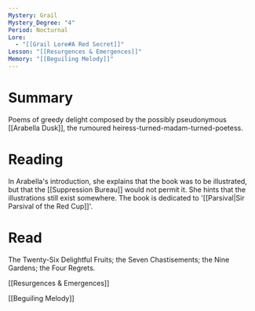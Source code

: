 ```yaml
---
Mystery: Grail
Mystery_Degree: "4"
Period: Nocturnal
Lore:
  - "[[Grail Lore#A Red Secret]]"
Lesson: "[[Resurgences & Emergences]]"
Memory: "[[Beguiling Melody]]"
---
```

# Summary
Poems of greedy delight composed by the possibly pseudonymous [[Arabella Dusk]], the rumoured heiress-turned-madam-turned-poetess.
# Reading
In Arabella's introduction, she explains that the book was to be illustrated, but that the [[Suppression Bureau]] would not permit it. She hints that the illustrations still exist somewhere. The book is dedicated to '[[Parsival|Sir Parsival of the Red Cup]]'.
# Read
The Twenty-Six Delightful Fruits; the Seven Chastisements; the Nine Gardens; the Four Regrets.

[[Resurgences & Emergences]]

[[Beguiling Melody]]
